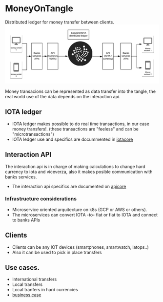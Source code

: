 # MoneyOnTangle

Distributed ledger for money transfer between clients. 
<img src="./EasyGiro.png">


Money transacions can be represented as data transfer into the tangle,
the real world use of the data depends on the interaction api. 

## IOTA ledger

* IOTA ledger makes possible to do real time transactions, 
in our case money transfers!. (these transactions are "feeless" and can be "microtransactions") 
* IOTA ledger use and specifics are docummented in [iotacore](/iotacore/README.md)

## Interaction API

The interaction api is in charge of making calculations to change hard currency to 
iota and viceverza, also it makes posible communication with banks services.  

* The interaction api specifics are documented on [apicore](https://github.com/jcortes/easygiro-server)

### Infrastructure considerations 

* Microservice oriented arquitecture on k8s (GCP or AWS or others).
* The microservices can convert IOTA -to- fiat or fiat to IOTA 
and connect to banks APIs


## Clients
* Clients can be any IOT devices (smartphones, smartwatch, latops..) 
* Also it can be used to pick in place transfers

## Use cases. 
* International transfers
* Local transfers 
* Local tranfers in hard currencies
* [business case](bussiness-case-study.md)





